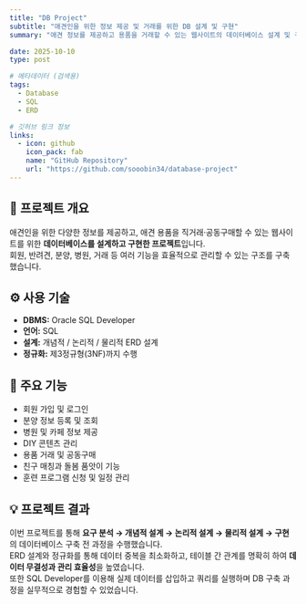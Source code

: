 ```yaml
---
title: "DB Project"
subtitle: "애견인을 위한 정보 제공 및 거래를 위한 DB 설계 및 구현"
summary: "애견 정보를 제공하고 용품을 거래할 수 있는 웹사이트의 데이터베이스 설계 및 구현"

date: 2025-10-10
type: post

# 메타데이터 (검색용)
tags:
  - Database
  - SQL
  - ERD

# 깃허브 링크 정보
links:
  - icon: github
    icon_pack: fab
    name: "GitHub Repository"
    url: "https://github.com/sooobin34/database-project"
---
```


## 📘 프로젝트 개요  
애견인을 위한 다양한 정보를 제공하고, 애견 용품을 직거래·공동구매할 수 있는 웹사이트를 위한 **데이터베이스를 설계하고 구현한 프로젝트**입니다.  
회원, 반려견, 분양, 병원, 거래 등 여러 기능을 효율적으로 관리할 수 있는 구조를 구축했습니다.  


## ⚙️ 사용 기술  
- **DBMS:** Oracle SQL Developer  
- **언어:** SQL  
- **설계:** 개념적 / 논리적 / 물리적 ERD 설계  
- **정규화:** 제3정규형(3NF)까지 수행  

       
## 🧠 주요 기능  
- 회원 가입 및 로그인  
- 분양 정보 등록 및 조회  
- 병원 및 카페 정보 제공  
- DIY 콘텐츠 관리  
- 용품 거래 및 공동구매  
- 친구 매칭과 돌봄 품앗이 기능  
- 훈련 프로그램 신청 및 일정 관리  


## 💡 프로젝트 결과  
이번 프로젝트를 통해 **요구 분석 → 개념적 설계 → 논리적 설계 → 물리적 설계 → 구현**의 데이터베이스 구축 전 과정을 수행했습니다.  
ERD 설계와 정규화를 통해 데이터 중복을 최소화하고, 테이블 간 관계를 명확히 하여 **데이터 무결성과 관리 효율성**을 높였습니다.  
또한 SQL Developer를 이용해 실제 데이터를 삽입하고 쿼리를 실행하며 DB 구축 과정을 실무적으로 경험할 수 있었습니다.
